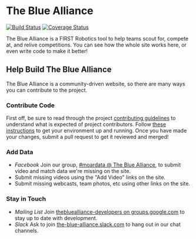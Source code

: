 # The Blue Alliance

[![Build Status](https://github.com/the-blue-alliance/the-blue-alliance/workflows/On%20push/badge.svg)](https://github.com/the-blue-alliance/the-blue-alliance/actions?query=workflow%3A%22On+push%22)
[![Coverage Status](https://img.shields.io/codecov/c/github/the-blue-alliance/the-blue-alliance/py3.svg)](https://codecov.io/gh/the-blue-alliance/the-blue-alliance/branch/py3)

The Blue Alliance is a FIRST Robotics tool to help teams scout for, compete at, and relive competitions. You can see how the whole site works here, or even write code to make it better!

## Help Build The Blue Alliance

The Blue Alliance is a community-driven website, so there are many ways you can contribute to the project.

### Contribute Code

First off, be sure to read through the project [contributing guidelines](docs/CONTRIBUTING.md) to understand what is expected of project contributors. Follow [these instructions](docs/dev-container.md) to get your environment up and running. Once you have made your changes, submit a pull request to get it reviewed and merged!

### Add Data

- _Facebook_ Join our group, [#moardata @ The Blue Alliance](https://www.facebook.com/groups/moardata/), to submit video and match data we're missing on the site.
- Submit missing videos using the "Add Video" links on the site.
- Submit missing webcasts, team photos, etc using other links on the site.

### Stay in Touch

- _Mailing List_ Join [thebluealliance-developers on groups.google.com](https://groups.google.com/forum/#!forum/thebluealliance-developers) to stay up to date with development.
- _Slack_ Ask to join [the-blue-alliance.slack.com](https://the-blue-alliance.slack.com) to hang out in our chat channels.
